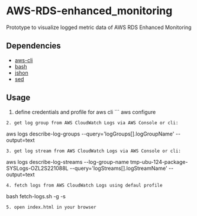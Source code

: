 # AWS-RDS-enhanced_monitoring
Prototype to visualize logged metric data of AWS RDS Enhanced Monitoring

## Dependencies

* [aws-cli](https://aws.amazon.com/cli/)
* [bash](https://www.gnu.org/software/bash/)
* [jshon](http://kmkeen.com/jshon/2011-02-15-13-46-51-602.html)
* [sed](http://www.gnu.org/software/sed/)

## Usage

1. define credentials and profile for aws cli ```
aws configure
```
2. get log group from AWS CloudWatch Logs via AWS Console or cli:
```
aws logs describe-log-groups --query='logGroups[].logGroupName' --output=text
```
3. get log stream from AWS CloudWatch Logs via AWS Console or cli:
```
aws logs describe-log-streams --log-group-name tmp-ubu-124-package-SYSLogs-OZL2S221088L  --query='logStreams[].logStreamName' --output=text
```
4. fetch logs from AWS CloudWatch Logs using defaul profile
```
bash fetch-logs.sh -g <log-group-name> -s <log-stream-name>
```
5. open index.html in your browser
